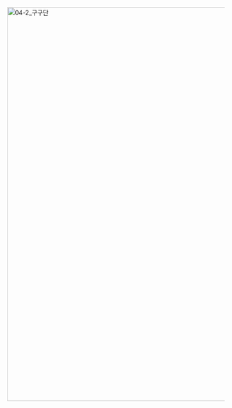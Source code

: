 <img width="910" alt="04-2_구구단" src="https://github.com/ysolarh/OZ_class_backend/assets/109467066/24addb89-59b2-4eb3-8b1a-1053d26c486c">
